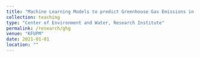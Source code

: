 ```yaml
---
title: "Machine Learning Models to predict Greenhouse Gas Emissions in the Middle East using Industrial and Demographic Data "
collection: teaching
type: "Center of Environment and Water, Research Institute"
permalink: /research/ghg
venue: "KFUPM"
date: 2021-01-01
location: ""
---
```



